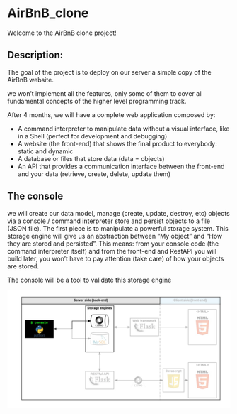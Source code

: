 # AirBnB_clone

Welcome to the AirBnB clone project!

## Description:

The goal of the project is to deploy on our server a simple copy of the AirBnB website.

we won’t implement all the features, only some of them to cover all fundamental concepts of the higher level programming track.

After 4 months, we will have a complete web application composed by:

* A command interpreter to manipulate data without a visual interface, like in a Shell (perfect for development and debugging)
* A website (the front-end) that shows the final product to everybody: static and dynamic
* A database or files that store data (data = objects)
* An API that provides a communication interface between the front-end and your data (retrieve, create, delete, update them)

## The console

we will create our data model, manage (create, update, destroy, etc) objects via a console / command interpreter
store and persist objects to a file (JSON file).
The first piece is to manipulate a powerful storage system. This storage engine will give us an abstraction between “My object” 
and “How they are stored and persisted”. This means: from your console code (the command interpreter itself) and from the front-end 
and RestAPI you will build later, you won’t have to pay attention (take care) of how your objects are stored.

The console will be a tool to validate this storage engine

![Image](image.png)
